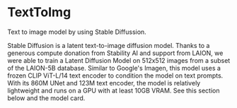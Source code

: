 # TextToImg
Text to image model by using Stable Diffussion.

Stable Diffusion is a latent text-to-image diffusion model. Thanks to a generous compute donation from Stability AI and support from LAION, we were able to train a Latent Diffusion Model on 512x512 images from a subset of the LAION-5B database. Similar to Google's Imagen, this model uses a frozen CLIP ViT-L/14 text encoder to condition the model on text prompts. With its 860M UNet and 123M text encoder, the model is relatively lightweight and runs on a GPU with at least 10GB VRAM. See this section below and the model card.
